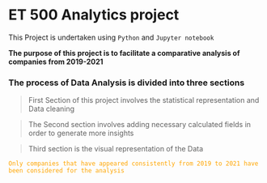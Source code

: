 # ET 500 Analytics project

This Project is undertaken using `Python` and `Jupyter notebook` 

**The purpose of this project is to facilitate a comparative analysis of companies from 2019-2021**

### The process of Data Analysis is divided into three sections 

> First Section of this project involves the statistical representation and Data cleaning

> The Second section involves adding necessary calculated fields in order to generate more insights 

> Third section is the visual representation of the Data

<font color = "orange"> `Only companies that have appeared consistently from 2019 to 2021 have been considered for the analysis` <font>
